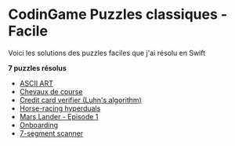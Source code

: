 # CodinGame Puzzles classiques - Facile

Voici les solutions des puzzles faciles que j'ai résolu en Swift

 **7 puzzles résolus**
- [ASCII ART](https://github.com/Kous92/CodinGame-Swift-FR-/tree/main/Puzzles%20classiques/Facile/ASCII%20ART)
- [Chevaux de course](https://github.com/Kous92/CodinGame-Swift-FR-/tree/main/Puzzles%20classiques/Facile/Chevaux%20de%20course)
- [Credit card verifier (Luhn's algorithm)](https://github.com/Kous92/CodinGame-Swift-FR-/tree/main/Puzzles%20classiques/Facile/Credit%20card%20verifier%20(Luhn's%20algorithm))
- [Horse-racing hyperduals](https://github.com/Kous92/CodinGame-Swift-FR-/tree/main/Puzzles%20classiques/Facile/Horse-racing%20Hyperduals)
- [Mars Lander - Episode 1](https://github.com/Kous92/CodinGame-Swift-FR-/tree/main/Puzzles%20classiques/Facile/Mars%20Lander%20-%20Episode%201)
- [Onboarding](https://github.com/Kous92/CodinGame-Swift-FR-/tree/main/Puzzles%20classiques/Facile/Onboarding)
- [7-segment scanner](https://github.com/Kous92/CodinGame-Swift-FR-/tree/main/Puzzles%20classiques/Facile/7-segment%20scanner)